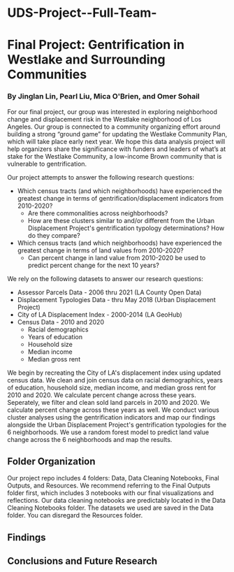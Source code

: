 # UDS-Project--Full-Team-

# Final Project: Gentrification in Westlake and Surrounding Communities

### By Jinglan Lin, Pearl Liu, Mica O'Brien, and Omer Sohail

For our final project, our group was interested in exploring neighborhood change and displacement risk in the Westlake neighborhood of Los Angeles. Our group is connected to a community organizing effort around building a strong “ground game” for updating the Westlake Community Plan, which will take place early next year. We hope this data analysis project will help organizers share the significance with funders and leaders of what’s at stake for the Westlake Community, a low-income Brown community that is vulnerable to gentrification.  

Our project attempts to answer the following research questions: 

 - Which census tracts (and which neighborhoods) have experienced the greatest change in terms of gentrification/displacement indicators from 2010-2020? 
     - Are there commonalities across neighborhoods?
     - How are these clusters similar to and/or different from the Urban Displacement Project's gentrification typology determinations? How do they compare? 
 - Which census tracts (and which neighborhoods) have experienced the greatest change in terms of land values from 2010-2020? 
     - Can percent change in land value from 2010-2020 be used to predict percent change for the next 10 years? 

We rely on the following datasets to answer our research questions: 

 - Assessor Parcels Data - 2006 thru 2021 (LA County Open Data)
 - Displacement Typologies Data - thru May 2018 (Urban Displacement Project)
 - City of LA Displacement Index - 2000-2014 (LA GeoHub) 
 - Census Data - 2010 and 2020
    - Racial demographics 
    - Years of education
    - Household size 
    - Median income
    - Median gross rent

We begin by recreating the City of LA's displacement index using updated census data. We clean and join census data on racial demographics, years of education, household size, median income, and median gross rent for 2010 and 2020. We calculate percent change across these years. Seperately, we filter and clean sold land parcels in 2010 and 2020. We calculate percent change across these years as well. We conduct various cluster analyses using the gentrification indicators and map our findings alongside the Urban Displacement Project's gentrification typologies for the 6 neighborhoods. We use a random forest model to predict land value change across the 6 neighborhoods and map the results. 

## Folder Organization

Our project repo includes 4 folders: Data, Data Cleaning Notebooks, Final Outputs, and Resources. We recommend referring to the Final Outputs folder first, which includes 3 notebooks with our final visualizations and reflections. Our data cleaning notebooks are predictably located in the Data Cleaning Notebooks folder. The datasets we used are saved in the Data folder. You can disregard the Resources folder. 

## Findings

## Conclusions and Future Research
